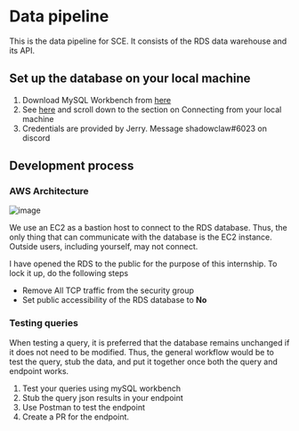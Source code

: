 # Data pipeline

This is the data pipeline for SCE. It consists of the RDS data warehouse and its API.


## Set up the database on your local machine

1. Download MySQL Workbench from [here](https://dev.mysql.com/downloads/workbench/)
2. See [here](https://aws.amazon.com/premiumsupport/knowledge-center/rds-connect-ec2-bastion-host/)
and scroll down to the section on Connecting from your local machine
3. Credentials are provided by Jerry. Message shadowclaw#6023 on discord

## Development process

### AWS Architecture
![image](https://media.discordapp.net/attachments/768620968683241473/852091709058973736/unknown.png)

We use an EC2 as a bastion host to connect to the RDS database. 
Thus, the only thing that can communicate with the database is the
EC2 instance. Outside users, including yourself, may not connect. 

I have opened the RDS to the public for the purpose of this internship.
To lock it up, do the following steps
- Remove All TCP traffic from the security group
- Set public accessibility of the RDS database to **No**


### Testing queries

When testing a query, it is preferred that the database remains
unchanged if it does not need to be modified. Thus, the general
workflow would be to test the query, stub the data, and put it
together once both the query and endpoint works.

1. Test your queries using mySQL workbench
2. Stub the query json results in your endpoint
3. Use Postman to test the endpoint
4. Create a PR for the endpoint. 

